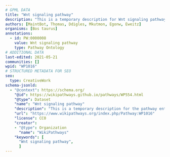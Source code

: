 ```yaml
---
# GPML DATA
title: "Wnt signaling pathway"
description: "This is a temporary description for Wnt signaling pathway"
authors: [MaintBot, Thomas, Ddigles, Mkutmon, Egonw, Eweitz]
organisms: [Bos taurus]
annotations:
  - id: PW:0000008
    value: Wnt signaling pathway
    type: Pathway Ontology
# ADDITIONAL DATA
last-edited: 2021-05-21
communities: []
wpid: "WP1016"
# STRUCTURED METADATA FOR SEO
seo:
  type: CreativeWork
schema-jsonld:
  - "@context": https://schema.org/
    "@id": https://wikipathways.github.io/pathways/WP554.html
    "@type": Dataset
    "name": "Wnt signaling pathway"
    "description": "This is a temporary description for the pathway entitled: Wnt signaling pathway"
    "url": "https://www.wikipathways.org/index.php/Pathway:WP1016"
    "license": CC0
    "creator":
    - "@type": Organization
      "name": "WikiPathways"
    "keywords": [
      "Wnt signaling pathway",
      ]
---
```

